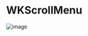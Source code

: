 # WKScrollMenu

![image](https://github.com/weaken000/WKScrollMenu/blob/master/WKScrollMenuDemo/screenshot.gif)
